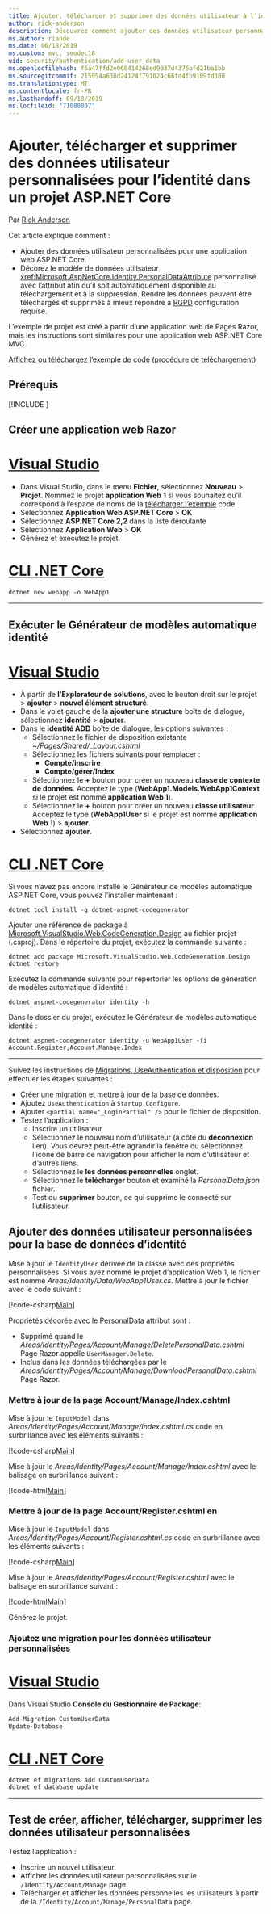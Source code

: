 ```yaml
---
title: Ajouter, télécharger et supprimer des données utilisateur à l’identité dans un projet ASP.NET Core
author: rick-anderson
description: Découvrez comment ajouter des données utilisateur personnalisées à l’identité dans un projet ASP.NET Core. Supprimer des données par RGPD.
ms.author: riande
ms.date: 06/18/2019
ms.custom: mvc, seodec18
uid: security/authentication/add-user-data
ms.openlocfilehash: f5a47ffd2e068414268ed9037d4376bfd21ba1bb
ms.sourcegitcommit: 215954a638d24124f791024c66fd4fb9109fd380
ms.translationtype: MT
ms.contentlocale: fr-FR
ms.lasthandoff: 09/18/2019
ms.locfileid: "71080807"
---
```

# <a name="add-download-and-delete-custom-user-data-to-identity-in-an-aspnet-core-project"></a>Ajouter, télécharger et supprimer des données utilisateur personnalisées pour l’identité dans un projet ASP.NET Core

Par [Rick Anderson](https://twitter.com/RickAndMSFT)

Cet article explique comment :

* Ajouter des données utilisateur personnalisées pour une application web ASP.NET Core.
* Décorez le modèle de données utilisateur <xref:Microsoft.AspNetCore.Identity.PersonalDataAttribute> personnalisé avec l’attribut afin qu’il soit automatiquement disponible au téléchargement et à la suppression. Rendre les données peuvent être téléchargés et supprimés à mieux répondre à [RGPD](xref:security/gdpr) configuration requise.

L’exemple de projet est créé à partir d’une application web de Pages Razor, mais les instructions sont similaires pour une application web ASP.NET Core MVC.

[Affichez ou téléchargez l’exemple de code](https://github.com/aspnet/AspNetCore.Docs/tree/master/aspnetcore/security/authentication/add-user-data) ([procédure de téléchargement](xref:index#how-to-download-a-sample))

## <a name="prerequisites"></a>Prérequis

[!INCLUDE [](~/includes/2.2-SDK.md)]

## <a name="create-a-razor-web-app"></a>Créer une application web Razor

# <a name="visual-studiotabvisual-studio"></a>[Visual Studio](#tab/visual-studio)

* Dans Visual Studio, dans le menu **Fichier**, sélectionnez **Nouveau** > **Projet**. Nommez le projet **application Web 1** si vous souhaitez qu’il correspond à l’espace de noms de la [télécharger l’exemple](https://github.com/aspnet/AspNetCore.Docs/tree/live/aspnetcore/security/authentication/add-user-data) code.
* Sélectionnez **Application Web ASP.NET Core** > **OK**
* Sélectionnez **ASP.NET Core 2,2** dans la liste déroulante
* Sélectionnez **Application Web**  > **OK**
* Générez et exécutez le projet.

# <a name="net-core-clitabnetcore-cli"></a>[CLI .NET Core](#tab/netcore-cli)

```dotnetcli
dotnet new webapp -o WebApp1
```

---

## <a name="run-the-identity-scaffolder"></a>Exécuter le Générateur de modèles automatique identité

# <a name="visual-studiotabvisual-studio"></a>[Visual Studio](#tab/visual-studio)

* À partir de **l’Explorateur de solutions**, avec le bouton droit sur le projet > **ajouter** > **nouvel élément structuré**.
* Dans le volet gauche de la **ajouter une structure** boîte de dialogue, sélectionnez **identité** > **ajouter**.
* Dans le **identité ADD** boîte de dialogue, les options suivantes :
  * Sélectionnez le fichier de disposition existante *~/Pages/Shared/_Layout.cshtml*
  * Sélectionnez les fichiers suivants pour remplacer :
    * **Compte/inscrire**
    * **Compte/gérer/Index**
  * Sélectionnez le **+** bouton pour créer un nouveau **classe de contexte de données**. Acceptez le type (**WebApp1.Models.WebApp1Context** si le projet est nommé **application Web 1**).
  * Sélectionnez le **+** bouton pour créer un nouveau **classe utilisateur**. Acceptez le type (**WebApp1User** si le projet est nommé **application Web 1**) > **ajouter**.
* Sélectionnez **ajouter**.

# <a name="net-core-clitabnetcore-cli"></a>[CLI .NET Core](#tab/netcore-cli)

Si vous n’avez pas encore installé le Générateur de modèles automatique ASP.NET Core, vous pouvez l’installer maintenant :

```dotnetcli
dotnet tool install -g dotnet-aspnet-codegenerator
```

Ajouter une référence de package à [Microsoft.VisualStudio.Web.CodeGeneration.Design](https://www.nuget.org/packages/Microsoft.VisualStudio.Web.CodeGeneration.Design/) au fichier projet (.csproj). Dans le répertoire du projet, exécutez la commande suivante :

```dotnetcli
dotnet add package Microsoft.VisualStudio.Web.CodeGeneration.Design
dotnet restore
```

Exécutez la commande suivante pour répertorier les options de génération de modèles automatique d’identité :

```dotnetcli
dotnet aspnet-codegenerator identity -h
```

Dans le dossier du projet, exécutez le Générateur de modèles automatique identité :

```dotnetcli
dotnet aspnet-codegenerator identity -u WebApp1User -fi Account.Register;Account.Manage.Index
```

---

Suivez les instructions de [Migrations, UseAuthentication et disposition](xref:security/authentication/scaffold-identity#efm) pour effectuer les étapes suivantes :

* Créer une migration et mettre à jour de la base de données.
* Ajoutez `UseAuthentication` à `Startup.Configure`.
* Ajouter `<partial name="_LoginPartial" />` pour le fichier de disposition.
* Testez l’application :
  * Inscrire un utilisateur
  * Sélectionnez le nouveau nom d’utilisateur (à côté du **déconnexion** lien). Vous devrez peut-être agrandir la fenêtre ou sélectionnez l’icône de barre de navigation pour afficher le nom d’utilisateur et d’autres liens.
  * Sélectionnez le **les données personnelles** onglet.
  * Sélectionnez le **télécharger** bouton et examiné la *PersonalData.json* fichier.
  * Test du **supprimer** bouton, ce qui supprime le connecté sur l’utilisateur.

## <a name="add-custom-user-data-to-the-identity-db"></a>Ajouter des données utilisateur personnalisées pour la base de données d’identité

Mise à jour le `IdentityUser` dérivée de la classe avec des propriétés personnalisées. Si vous avez nommé le projet d’application Web 1, le fichier est nommé *Areas/Identity/Data/WebApp1User.cs*. Mettre à jour le fichier avec le code suivant :

[!code-csharp[Main](add-user-data/sample-2.2/Areas/Identity/Data/WebApp1User.cs)]

Propriétés décorée avec le [PersonalData](/dotnet/api/microsoft.aspnetcore.identity.personaldataattribute?view=aspnetcore-2.1) attribut sont :

* Supprimé quand le *Areas/Identity/Pages/Account/Manage/DeletePersonalData.cshtml* Page Razor appelle `UserManager.Delete`.
* Inclus dans les données téléchargées par le *Areas/Identity/Pages/Account/Manage/DownloadPersonalData.cshtml* Page Razor.

### <a name="update-the-accountmanageindexcshtml-page"></a>Mettre à jour de la page Account/Manage/Index.cshtml

Mise à jour le `InputModel` dans *Areas/Identity/Pages/Account/Manage/Index.cshtml.cs* code en surbrillance avec les éléments suivants :

[!code-csharp[Main](add-user-data/sample-2.2/Areas/Identity/Pages/Account/Manage/Index.cshtml.cs?name=snippet&highlight=28-36,63-64,98-106,119)]

Mise à jour le *Areas/Identity/Pages/Account/Manage/Index.cshtml* avec le balisage en surbrillance suivant :

[!code-html[Main](add-user-data/sample-2.2/Areas/Identity/Pages/Account/Manage/Index.cshtml?highlight=35-42)]

### <a name="update-the-accountregistercshtml-page"></a>Mettre à jour de la page Account/Register.cshtml en

Mise à jour le `InputModel` dans *Areas/Identity/Pages/Account/Register.cshtml.cs* code en surbrillance avec les éléments suivants :

[!code-csharp[Main](add-user-data/sample-2.2/Areas/Identity/Pages/Account/Register.cshtml.cs?name=snippet&highlight=28-36,67,66)]

Mise à jour le *Areas/Identity/Pages/Account/Register.cshtml* avec le balisage en surbrillance suivant :

[!code-html[Main](add-user-data/sample-2.2/Areas/Identity/Pages/Account/Register.cshtml?highlight=16-25)]

Générez le projet.

### <a name="add-a-migration-for-the-custom-user-data"></a>Ajoutez une migration pour les données utilisateur personnalisées

# <a name="visual-studiotabvisual-studio"></a>[Visual Studio](#tab/visual-studio)

Dans Visual Studio **Console du Gestionnaire de Package**:

```powershell
Add-Migration CustomUserData
Update-Database
```

# <a name="net-core-clitabnetcore-cli"></a>[CLI .NET Core](#tab/netcore-cli)

```dotnetcli
dotnet ef migrations add CustomUserData
dotnet ef database update
```

---

## <a name="test-create-view-download-delete-custom-user-data"></a>Test de créer, afficher, télécharger, supprimer les données utilisateur personnalisées

Testez l’application :

* Inscrire un nouvel utilisateur.
* Afficher les données utilisateur personnalisées sur le `/Identity/Account/Manage` page.
* Télécharger et afficher les données personnelles les utilisateurs à partir de la `/Identity/Account/Manage/PersonalData` page.
